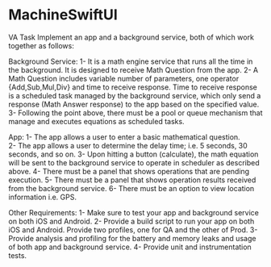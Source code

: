 # MachineSwiftUI
VA Task
Implement an app and a background service, both of which work together as follows: 
  
Background Service: 
1- It is a math engine service that runs all the time in the background. It is designed to receive Math Question from the app. 
2- A Math Question includes variable number of parameters, one operator {Add,Sub,Mul,Div} and time to receive response. Time to receive response is a scheduled task managed by the background service, which only send a response (Math Answer response) to the app based on the specified value. 
3- Following the point above, there must be a pool or queue mechanism that manage and executes equations as scheduled tasks. 
  
App: 
1- The app allows a user to enter a basic mathematical question.  
2- The app allows a user to determine the delay time; i.e. 5 seconds, 30 seconds, and so on. 
3- Upon hitting a button (calculate), the math equation will be sent to the background service to operate in scheduler as described above. 
4- There must be a panel that shows operations that are pending execution. 
5- There must be a panel that shows operation results received from the background service. 
6- There must be an option to view location information i.e. GPS. 
  
Other Requirements: 
1- Make sure to test your app and background service on both iOS and Android. 
2- Provide a build script to run your app on both iOS and Android. Provide two profiles, one for QA and the other of Prod. 
3- Provide analysis and profiling for the battery and memory leaks and usage of both app and background service. 
4- Provide unit and instrumentation tests. 
